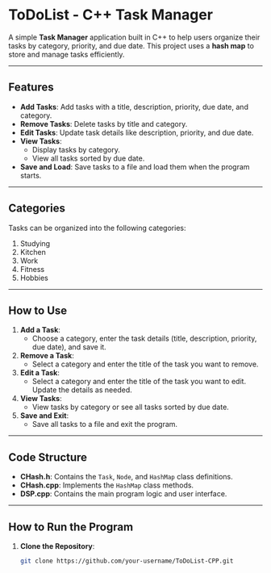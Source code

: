 # ToDoList - C++ Task Manager

A simple **Task Manager** application built in C++ to help users organize their tasks by category, priority, and due date. This project uses a **hash map** to store and manage tasks efficiently.

---

## Features
- **Add Tasks**: Add tasks with a title, description, priority, due date, and category.
- **Remove Tasks**: Delete tasks by title and category.
- **Edit Tasks**: Update task details like description, priority, and due date.
- **View Tasks**:
  - Display tasks by category.
  - View all tasks sorted by due date.
- **Save and Load**: Save tasks to a file and load them when the program starts.

---

## Categories
Tasks can be organized into the following categories:
1. Studying
2. Kitchen
3. Work
4. Fitness
5. Hobbies

---

## How to Use
1. **Add a Task**:
   - Choose a category, enter the task details (title, description, priority, due date), and save it.
2. **Remove a Task**:
   - Select a category and enter the title of the task you want to remove.
3. **Edit a Task**:
   - Select a category and enter the title of the task you want to edit. Update the details as needed.
4. **View Tasks**:
   - View tasks by category or see all tasks sorted by due date.
5. **Save and Exit**:
   - Save all tasks to a file and exit the program.

---

## Code Structure
- **CHash.h**: Contains the `Task`, `Node`, and `HashMap` class definitions.
- **CHash.cpp**: Implements the `HashMap` class methods.
- **DSP.cpp**: Contains the main program logic and user interface.

---

## How to Run the Program
1. **Clone the Repository**:
   ```bash
   git clone https://github.com/your-username/ToDoList-CPP.git

